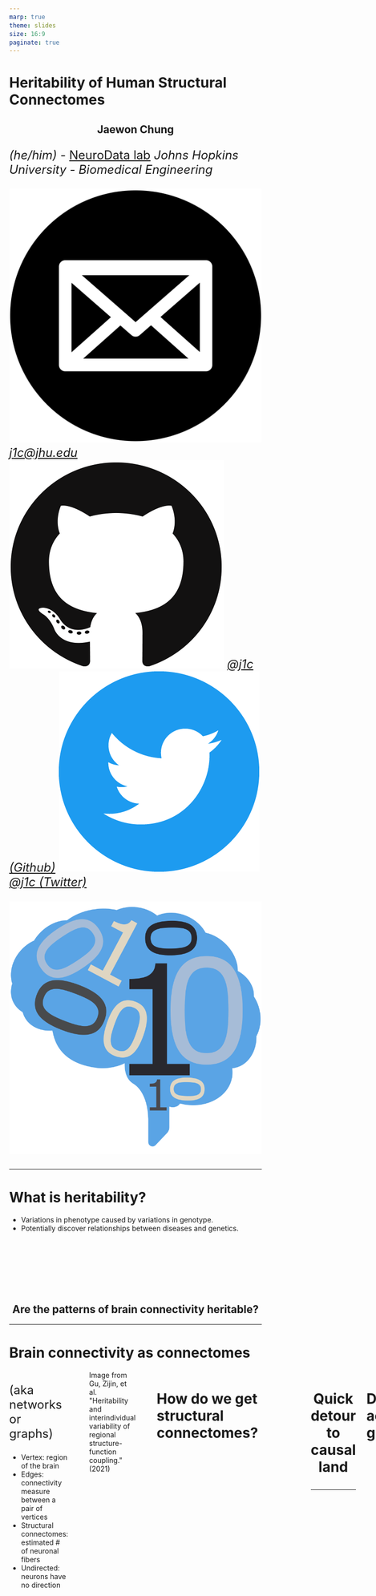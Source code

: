 ```yaml
---
marp: true
theme: slides
size: 16:9
paginate: true
---
```


<style scoped>
p {
    font-size: 24px;
}
</style>

# Heritability of Human Structural Connectomes

## Jaewon Chung

_(he/him)_ - [NeuroData lab](https://neurodata.io/)
_Johns Hopkins University - Biomedical Engineering_

![icon](../../images/icons/mail.png) [_j1c@jhu.edu_](mailto:j1c@jhu.edu)
![icon](../../images/icons/github.png) [_@j1c (Github)_](https://github.com/j1c)
![icon](../../images/icons/twitter.png) [_@j1c (Twitter)_](https://twitter.com/j1c)

![bg right:45% w:450](./../../images/logos/nd_logo_small.png)

---

# What is heritability?

- Variations in phenotype caused by variations in genotype.
- Potentially discover relationships between diseases and genetics.

<br> <br> <br>

<style scoped>
h2 {
    justify-content: center;
    text-align: center;
}
</style>

## Are the patterns of brain connectivity heritable?

---

# Brain connectivity as connectomes

<!--  -->

<div class="columns">
<div>

(aka networks or graphs)

- Vertex: region of the brain
- Edges: connectivity measure between a pair of vertices
- Structural connectomes: estimated # of neuronal fibers
- Undirected: neurons have no direction

</div>
<div>

![center h:525](./../../images/what_is_network.png)

</div>

<footer>
Image from Gu, Zijin, et al. "Heritability and interindividual variability of regional structure-function coupling." (2021)
</footer>

---

# How do we get structural connectomes?

<br>

![center](./../../images/m2g_pipeline.png)

---

<br><br><br><br><br>
<h1 align="center">Quick detour to causal land</p>


---

# Directed acyclic graphs

- Representation of causal relationships of variables
  - From domain knowledge

![bg right:50% 100%](./example_dag.png)

<footer>
Li, Ruoran, Rhian Daniel, and Bernard Rachet. "How much do tumor stage and treatment explain socioeconomic inequalities in breast cancer survival? Applying causal mediation analysis to population-based data." European journal of epidemiology 31.6 (2016): 603-611.
</footer>

---

# Confounding

- Common cause for both exposure and outcome
  - Exposure: alcohol consumption
  - Outcome: lung cancer
- Causes sprious association!
- Solution: "condition" confounding

![bg right:50% 95%](./confounding.svg)


---

# Toy example

- Smoking = $\mathcal{N}(5, 1)$
- Alcohol = Smoking +  $\mathcal{N}(0, 1)$
- Lung Cancer = Smoking +  $\mathcal{N}(0, 1)$
- n = 100

<!-- Test: Alcohol$\perp\!\!\!\!\perp$Smoking -->


<center>

|          | Indep. Test        | Conditional Indep. Test        |
| ------------ | :-------------: | :------------------: |
| Null Hypothesis | Alcohol$\perp\!\!\!\!\perp$Lung cancer    | Alcohol$\perp\!\!\!\!\perp$Lung cancer$\|$Smoking |
| Alternate Hypothesis       | Alcohol$\not\!\perp\!\!\!\!\perp$Lung cancer    | Alcohol$\not\!\perp\!\!\!\!\perp$Lung cancer$\|$Smoking     |
|Correlation ($r$) | $\approx 0.66$ | $\approx 0.006$
| p-value       | $\approx 0$          | $\approx 1$     |

</center>

---

# Backdoor paths

- Non-causal path from exposure to outcome
- Flow backwards out of exposure (arrow pointing towards exposure)
- Confounders create backdoor paths
- Path is blocked if a variable in the path is conditioned on.

![bg right:50% 95%](./backdoor.PNG)

---

# Examples

- Four possible paths
- Sufficient condition sets:
  - $\{Z \}$
  - $\{Z, E\}$
  - $\{Z, A\}$
  - $\{Z, E, A\}$

![bg right:65% 95%](./backdoor_paths.png)



---

# Backdoor criterion

Causal effect exists between exposure ($X$) and outcome ($Y$) if:
1. No backdoor paths from $X$ to $Y$ exist
2. Measured covariates $Z$ block all backdoor paths from $X$ and $Y$


---

# Mediation

- Lies on the causal path between exposure and outcome
  - Exposure: grades
  - Outcome: happiness
  - Mediator: self-esteem
- Total effect: effect from both exposure and mediators
- Direct effect: effect only from exposure

![bg right:50% 95%](./mediator.svg)

---

# Toy example

- Grades = $\mathcal{N}(5, 1)$
- Self-esteem = Grades +  $\mathcal{N}(0, 1)$
- Happiness = Grades + Self-esteem +  $\mathcal{N}(0, 1)$
- n = 100

<center>

|          | Indep. Test        | Conditional Indep. Test        |
| ------------ | :-------------: | :------------------: |
| Null Hypothesis | Grades$\perp\!\!\!\!\perp$Happiness    | Grades$\perp\!\!\!\!\perp$Happiness$\|$Self-esteem |
| Alternate Hypothesis       | Grades$\not\!\perp\!\!\!\!\perp$Happiness    | Grades$\not\!\perp\!\!\!\!\perp$Happiness$\|$Self-esteem     |
|Correlation ($r$) | $\approx 0.89$ | $\approx 0.63$
| p-value       | $\approx 0$          | $\approx 0$     |

</center>

---

# Collider

- A variable causally influenced by two or more variables
- Conditioning on collider does not block path
- Solution: also condition on a parent

![bg right:50% 95%](./collider.png)

---

# Toy example

- X = $\mathcal{N}(5, 1)$
- Y = $\mathcal{N}(10, 1)$
- C = X + Y + $\mathcal{N}(0, 1)$

<center>

|          | Indep. Test        | Conditional Indep. Test        |
| ------------ | :-------------: | :------------------: |
| Null Hypothesis | X$\perp\!\!\!\!\perp$Y    | X$\perp\!\!\!\!\perp$Y$\|$C |
| Alternate Hypothesis       | X$\not\!\perp\!\!\!\!\perp$Y    | X$\not\!\perp\!\!\!\!\perp$Y$\|$C     |
|Correlation ($r$) | $\approx 0.003$ | $\approx -0.66$    |
| p-value       | $\approx 1$          | $\approx 0$     |

</center>

---


# Heritability as causal problem

![center h:500](./full-dag.svg)

---

# Do genomes affect connectomes?

- Our hypothesis:
  $H_0: F($<span style="color: var(--connectome)">Connectome</span>|<span style="color: var(--genome)">Genome</span>$) = F($<span style="color: var(--connectome)">Connectome</span>$)$
  $H_A: F($<span style="color: var(--connectome)">Connectome</span>|<span style="color: var(--genome)">Genome</span>$) \neq F($<span style="color: var(--connectome)">Connectome</span>$)$

- Alternatively:
  $H_0: F($<span style="color: var(--connectome)">Connectome</span>, <span style="color: var(--genome)">Genome</span>$) = F($<span style="color: var(--connectome)">Connectome</span>$)F($<span style="color: var(--genome)">Genome</span>$)$
  $H_A: F($<span style="color: var(--connectome)">Connectome</span>, <span style="color: var(--genome)">Genome</span>$) \neq F($<span style="color: var(--connectome)">Connectome</span>$)F($<span style="color: var(--genome)">Genome</span>$)$

- Known as independence testing
- Test statistic: _distance correlation (dcorr)_
- Implication if false: there exists an associational heritability.

---

# Distance correlation

- Measures dependence between two _multivariate_ quantities.
  - For example: connectomes, genomes.
- Can detect nonlinear associations.
- Measures correlation between pairwise distances.

![center w:800](./../../images/unconditional_test.png)

---

# Do genomes affect connectomes given covariates?

- Want to test:
  $H_0: F($<span style="color: var(--connectome)">Conn.</span>, <span style="color: var(--genome)">Genome</span>|Covariates$) = F($<span style="color: var(--connectome)">Conn.</span>|Covariates$)F($<span style="color: var(--genome)">Genome</span>|Covariates$)$
  $H_A: F($<span style="color: var(--connectome)">Conn.</span>, <span style="color: var(--genome)">Genome</span>|Covariates$) \neq F($<span style="color: var(--connectome)">Conn.</span>|Covariates$)F($<span style="color: var(--genome)">Genome</span>|Covariates$)$
- Known as conditional independence test
- Test statistic: Conditional distance correlation (cdcorr)
- Implication if false: there exists causal dependence of connectomes on genomes.

---

# Conditional distance correlation

- Augment distance correlation procedure with third distance matrix.

<br>

![center h:350](./../../images/conditional_test.png)

---

# How do we compare genomes?

- Neuroimaging twin studies do not sequence genomes.
- Coefficient of kinship ($\phi_{ij}$)
  - Probabilities of finding a particular gene at a particular location.
- d(<span style="color: var(--genome)">Genome</span>$_i$, <span style="color: var(--genome)">Genome</span>$_j$) = 1 - 2$\phi_{ij}$.

<br>
<center>

|   Relationship    |  $\phi_{ij}$  | $1-2\phi_{ij}$ |
| :---------------: | :-----------: | :------------: |
|    Monozygotic    | $\frac{1}{2}$ |      $0$       |
|     Dizygotic     | $\frac{1}{4}$ | $\frac{1}{2}$  |
| Non-twin siblings | $\frac{1}{4}$ | $\frac{1}{2}$  |
|     Unrelated     |      $0$      |      $1$       |

</center>

---

# How do we compare connectomes?

- Random dot product graph (RDPG)
  - Each vertex (region of interest) has a low $d$ dimensional latent vector (position).
  - Estimate latent position matrix $X$ via adjacency spectral embedding.
  <!-- - $P[i\rightarrow j]$ = $\langle x_i, x_j\rangle$ -->

![center h:300](./../../images/ase.png)

- d(<span style="color: var(--connectome)">Connectome</span>$_k$, <span style="color: var(--connectome)">Connectome</span>$_l$) = $||X^{(k)} - X^{(l)}R||_F$

---

# Neuroanatomy (mediator), Age (confounder)

- Literature show:
  - neuroanatomy (e.g. brain volume) is highly heritable.
  - age affects genomes and potentially connectomes
- d(Covariates$_i$, Covariates$_j$) = ||Covariates$_i$ - Covariates$_j$||$_F$


---

# Human Connectome Project

- Brain scans from identical (monozygotic), fraternal (dizygotic), non-twin siblings.
- Regions defined using Glasser parcellation (180 regions).

<br>

![center w:700](./../../images/hcp_demographics.svg)

<footer>
Van Essen, David C., et al., The WU-Minn human connectome project: an overview (2013)

Glasser, Matthew F., et al. "A multi-modal parcellation of human cerebral cortex." Nature (2016).

</footer>

---

# Associational Test for Connectomic Heritability

- $H_0: F($<span style="color: var(--connectome)">Connectome</span>, <span style="color: var(--genome)">Genome</span>$) = F($<span style="color: var(--connectome)">Connectome</span>$)F($<span style="color: var(--genome)">Genome</span>$)$
  $H_A: F($<span style="color: var(--connectome)">Connectome</span>, <span style="color: var(--genome)">Genome</span>$) \neq F($<span style="color: var(--connectome)">Connectome</span>$)F($<span style="color: var(--genome)">Genome</span>$)$

![center h:205](./../../images/hist-plot-connectomes.png)

<br>

<center>

|   Sex   |      **All**      |    **Females**    |     **Males**     |
| :-----: | :---------------: | :---------------: | :---------------: |
| p-value | $<1\times10^{-5}$ | $<1\times10^{-3}$ | $<1\times10^{-2}$ |

</center>


---

# Associational Test for Neuroanatomy

- $H_0: F($<span style="color: var(--neuroanatomy)">Neuroanatomy</span>, <span style="color: var(--genome)">Genome</span>$) = F($<span style="color: var(--neuroanatomy)">Neuroanatomy</span>$)F($<span style="color: var(--genome)">Genome</span>$)$
  $H_A: F($<span style="color: var(--neuroanatomy)">Neuroanatomy</span>, <span style="color: var(--genome)">Genome</span>$) \neq F($<span style="color: var(--neuroanatomy)">Neuroanatomy</span>$)F($<span style="color: var(--genome)">Genome</span>$)$

![center h:205](./../../images/hist-plot-neuroanatomy.png)

<br>

<center>

|   Sex   |      **All**      |    **Females**    |     **Males**     |
| :-----: | :---------------: | :---------------: | :---------------: |
| p-value | $<1\times10^{-3}$ | $<1\times10^{-2}$ | $<1\times10^{-2}$ |

</center>

---

# Causal Test for Connectomic Heritability

-   $H_0: F($<span style="color: var(--connectome)">Conn.</span>, <span style="color: var(--genome)">Genome</span>|Covariates$) = F($<span style="color: var(--connectome)">Conn.</span>|Covariates$)F($<span style="color: var(--genome)">Genome</span>|Covariates$)$
  $H_A: F($<span style="color: var(--connectome)">Conn.</span>, <span style="color: var(--genome)">Genome</span>|Covariates$) \neq F($<span style="color: var(--connectome)">Conn.</span>|Covariates$)F($<span style="color: var(--genome)">Genome</span>|Covariates$)$

<br>

<center>

|   Sex   |      **All**      |    **Females**    |     **Males**     |
| :-----: | :---------------: | :---------------: | :---------------: |
| p-value | $<1\times10^{-2}$ | $<1\times10^{-2}$ | $<1\times10^{-2}$ |

</center>

---

# Summary

![center h:250](./../../images/genome_to_connectome.png)

- Present a causal model for heritability of connectomes.
- Leveraged recent advances:
  1. Statistical models for networks, allowing meaningful comparison of connectomes.
  2. Distance and conditional distance correlation as test statistic for causal analysis$^1$.
- Connectomes are dependent on genome, suggesting heritability.

<footer>

$^1$ Bridgeford, Eric W., et al. "Batch Effects are Causal Effects: Applications in Human Connectomics." (2021).

</footer>

<!-- ---
# Acknowledgements

#### Team

<style scoped>

p {
    font-size: 24px;
}
</style>


<div class='minipanels'>

<div>

![person](./../../images/people/mike-powell.jpg)
Mike Powell

</div>

<div>

![person](./../../images/people/bridgeford.jpg)
Eric Bridgeford

</div>

<div>

![person](./../../images/people/priebe_carey.jpg)
Carey Priebe

</div>

<div>

![person](./../../images/people/vogelstein_joshua.jpg)
Joshua Vogelstein

</div>
</div> -->

---

